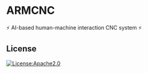 # ARMCNC

⚡ AI-based human-machine interaction CNC system ⚡

## License

[![License:Apache2.0](https://img.shields.io/badge/License-Apache2.0-yellow.svg)](https://opensource.org/licenses/Apache2.0)
